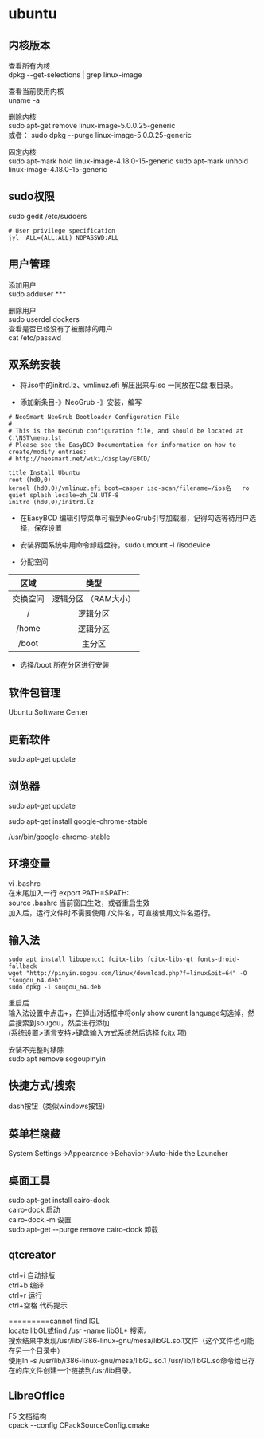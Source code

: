 # ubuntu

## 内核版本

查看所有内核  
dpkg --get-selections | grep linux-image  

查看当前使用内核  
uname -a  

删除内核  
sudo apt-get remove linux-image-5.0.0.25-generic  
或者：
sudo dpkg --purge linux-image-5.0.0.25-generic  

固定内核  
sudo apt-mark hold linux-image-4.18.0-15-generic
sudo apt-mark unhold linux-image-4.18.0-15-generic

## sudo权限

sudo gedit /etc/sudoers  

```
# User privilege specification  
jyl  ALL=(ALL:ALL) NOPASSWD:ALL
```

## 用户管理  

添加用户  
sudo adduser ***  

删除用户  
sudo userdel dockers  
查看是否已经没有了被删除的用户  
cat /etc/passwd  

## 双系统安装

+ 将.iso中的initrd.lz、vmlinuz.efi 解压出来与iso 一同放在C盘 根目录。

+ 添加新条目-》NeoGrub -》安装，编写

```
# NeoSmart NeoGrub Bootloader Configuration File  
#  
# This is the NeoGrub configuration file, and should be located at C:\NST\menu.lst  
# Please see the EasyBCD Documentation for information on how to create/modify entries:  
# http://neosmart.net/wiki/display/EBCD/  
  
title Install Ubuntu
root (hd0,0)
kernel (hd0,0)/vmlinuz.efi boot=casper iso-scan/filename=/ios名   ro quiet splash locale=zh_CN.UTF-8
initrd (hd0,0)/initrd.lz  
```

+ 在EasyBCD 编辑引导菜单可看到NeoGrub引导加载器，记得勾选等待用户选择，保存设置  

+ 安装界面系统中用命令卸载盘符，sudo umount -l /isodevice

+ 分配空间
  
|   区域       |  类型               |  
|   :-:       |  :-:                |
| 交换空间      | 逻辑分区 （RAM大小） |
| /           |  逻辑分区            |  
| /home       |  逻辑分区            |
| /boot       |  主分区              |

+ 选择/boot 所在分区进行安装

## 软件包管理

Ubuntu Software Center

## 更新软件

sudo apt-get update

## 浏览器

sudo apt-get update  

sudo apt-get install google-chrome-stable  

/usr/bin/google-chrome-stable  

## 环境变量

vi   .bashrc  
在末尾加入一行    export  PATH=$PATH:.  
source  .bashrc    当前窗口生效，或者重启生效  
加入后，运行文件时不需要使用./文件名，可直接使用文件名运行。

## 输入法

```
sudo apt install libopencc1 fcitx-libs fcitx-libs-qt fonts-droid-fallback  
wget "http://pinyin.sogou.com/linux/download.php?f=linux&bit=64" -O "sougou_64.deb"
sudo dpkg -i sougou_64.deb  
```

重启后  
输入法设置中点击+，在弹出对话框中将only show curent language勾选掉，然后搜索到sougou，然后进行添加  
(系统设置>语言支持>键盘输入方式系统然后选择 fcitx 项)  

安装不完整时移除  
sudo apt remove sogoupinyin  

## 快捷方式/搜索

dash按钮（类似windows按钮）

## 菜单栏隐藏

System Settings->Appearance->Behavior->Auto-hide the Launcher

## 桌面工具

sudo apt-get install cairo-dock  
cairo-dock                               启动  
cairo-dock -m                            设置  
sudo apt-get --purge remove cairo-dock   卸载  

## qtcreator

ctrl+i      自动排版  
ctrl+b      编译  
ctrl+r      运行  
ctrl+空格   代码提示  

=========cannot find lGL  
locate libGL或find /usr -name libGL* 搜索。  
搜索结果中发现/usr/lib/i386-linux-gnu/mesa/libGL.so.1文件（这个文件也可能在另一个目录中）  
使用ln -s /usr/lib/i386-linux-gnu/mesa/libGL.so.1 /usr/lib/libGL.so命令给已存在的库文件创建一个链接到/usr/lib目录。  

## LibreOffice

F5       文档结构  
cpack --config CPackSourceConfig.cmake  
